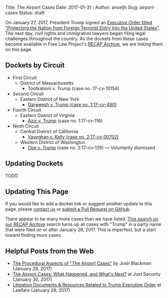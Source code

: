 Title: The Airport Cases
Date: 2017-01-31 **:**
Author: anseljh
Slug: airport-cases
Status: draft

On January 27, 2017, President Trump signed an [Executive Order titled "Protecting the Nation from Foreign Terrorist
Entry Into the United States"](https://assets.documentcloud.org/documents/3431047/Extreme-Vetting-EO.pdf). The next day, civil rights and immigration lawyers began filing legal challenges throughout the country. As the dockets from these cases become available in Free Law Project's [RECAP Archive](https://www.courtlistener.com/recap/), we are linking them on this page.

## Dockets by Circuit

- First Circuit
  - District of Massachusetts
    - Tootkaboni v. Trump (case no. 17-cv-10154)
- Second Circuit
  - Eastern District of New York
    - [Darweesh v. Trump (case no. 1:17-cv-480)](https://www.courtlistener.com/docket/4576731/darweesh-v-trump/)
- Fourth Circuit
  - Eastern District of Virginia
    - [Aziz v. Trump](https://www.courtlistener.com/docket/4576795/aziz-v-trump/) (case no. 1:17-cv-116)
- Ninth Circuit
  - Central District of California
    - [Vayeghan v. Kelly (case no. 2:17-cv-00702)](https://www.courtlistener.com/docket/4576959/ali-khoshbakhti-vayeghan-v-john-f-kelly/)
  - Western District of Washington
    - [Doe v. Trump](https://www.courtlistener.com/docket/4577105/doe-1-v-trump/) (case no. 2:17-cv-126) &mdash; Voluntarily dismissed

## Updating Dockets

TODO

## Updating This Page

If you would like to add a docket link or suggest another update to this page, please [contact us](/contact/) or [submit a Pull Request on GitHub](https://github.com/freelawproject/free.law/blob/master/content/pages/airport-cases.md).

There appear to be many more cases than we have listed. [This search on our RECAP Archive](https://www.courtlistener.com/?type=r&filed_after=2017-01-28&order_by=score+desc&case_name=Trump) search turns up all cases with "Trump" in a party name that were filed on or after January 28, 2017. This is imperfect, but a start toward finding more cases.

## Helpful Posts from the Web

- [The Procedural Aspects of "The Airport Cases"](http://joshblackman.com/blog/2017/01/29/the-procedural-aspects-of-the-airport-cases/) by Josh Blackman (January 29, 2017)
- [The Airport Cases: What Happened, and What's Next?](https://www.justsecurity.org/36960/stock-weekends-district-court-orders-immigration-eo/) at Just Security (January 30, 2017)
- [Litigation Documents & Resources Related to Trump Executive Order](https://lawfareblog.com/litigation-documents-resources-related-trump-executive-order) at Lawfare (January 29, 2017)
